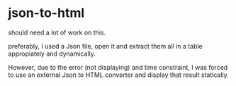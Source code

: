 # json-to-html
should need a lot of work on this.

preferably, I used a Json file, open it and extract them all in a table appropiately and dynamically.

However, due to the error (not displaying) and time constraint, I was forced to use an external Json to HTML converter and display that result statically.
